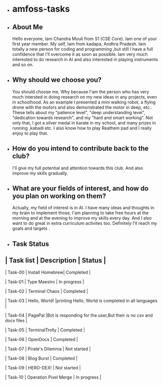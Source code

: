 - # amfoss-tasks #

  
- ## About Me ##
  
   Hello everyone, Iam Chandra Mouli from S1 (CSE Core). Iam one of your first year member.
   My self, Iam from kadapa, Andhra Pradesh. Iam totally a new person for coding and programming ,but still I have a full confidence that I'll overcome it as soon as possible.
   Iam very much interested to do research in AI and also interested in playing instruments and so on.
  
    
- ## Why should we choose you? ##

   You should choose me, Why because I'am the person who has very much intersted in doing research on my new ideas in any projects, even in schoolhood.
   As an example I presented a mini walking robot, a flying drone with the motors and also demonstrated the motor in deep, etc.. 
   These tells about my "patience level", "deep understanding level", "dedication towards research", and my "hard and smart working".
   Not only that, I got a silver medal in karate in my school, and many prizes in running ,kabadi etc. 
   I also know how to play Reathem pad and I really enjoy to play that.
   

- ## How do you intend to contribute back to the club? ##
  
   I'll give my full potential and attention towards this club. And also improve my skills gradually.
  


- ## What are your fields of interest, and how do you plan on working on them? ##

   Actually, my field of interest is in AI.
   I have many ideas and thoughts in my brain to implement those, I'am planning to take free hours at the morning and at the evening to improve my skills every day.
   And I also want to do great in extra curriculum activites too. Definitely I'll reach my goals and targets .





- ## Task Status


| Task list | Description     | Status    |
-------------------------------------------
| Task-00   | Install Homebrew| Completed |

| Task-01   | Type Maestro    | In progress |

| Task-02   | Terminal Chaos  | Completed |

| Task-03   | Hello, World!   |printing Hello, World is completed in all languages |             

| Task-04   | PagePal         |Bot is responding for the user,But their is no csv and docx files |

| Task-05   | TerminalTrolly  | Completed |

| Task-06   | OpenDocs        | Completed |

| Task-07   | Pirate's Dilemma | Not started |

| Task-08   | Blog Burst | Completed |

| Task-09   | HERO-DEX! | Not started |

| Task-10   | Operation Pixel Merge | In progress |
